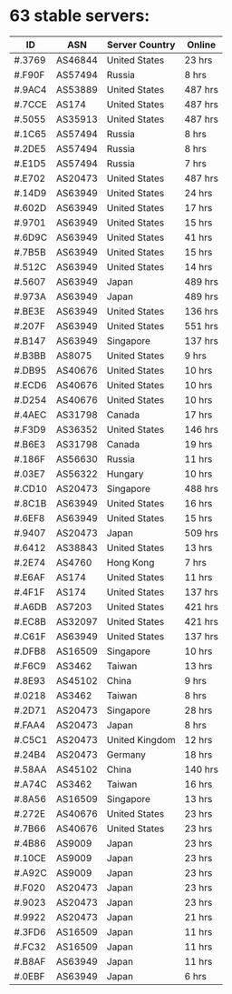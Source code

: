 # 63 stable servers:

| ID | ASN | Server Country | Online |
| ------ | ------ | ------ | ------ |
| #.3769 | AS46844 | United States | 23 hrs |
| #.F90F | AS57494 | Russia | 8 hrs |
| #.9AC4 | AS53889 | United States | 487 hrs |
| #.7CCE | AS174 | United States | 487 hrs |
| #.5055 | AS35913 | United States | 487 hrs |
| #.1C65 | AS57494 | Russia | 8 hrs |
| #.2DE5 | AS57494 | Russia | 8 hrs |
| #.E1D5 | AS57494 | Russia | 7 hrs |
| #.E702 | AS20473 | United States | 487 hrs |
| #.14D9 | AS63949 | United States | 24 hrs |
| #.602D | AS63949 | United States | 17 hrs |
| #.9701 | AS63949 | United States | 15 hrs |
| #.6D9C | AS63949 | United States | 41 hrs |
| #.7B5B | AS63949 | United States | 15 hrs |
| #.512C | AS63949 | United States | 14 hrs |
| #.5607 | AS63949 | Japan | 489 hrs |
| #.973A | AS63949 | Japan | 489 hrs |
| #.BE3E | AS63949 | United States | 136 hrs |
| #.207F | AS63949 | United States | 551 hrs |
| #.B147 | AS63949 | Singapore | 137 hrs |
| #.B3BB | AS8075 | United States | 9 hrs |
| #.DB95 | AS40676 | United States | 10 hrs |
| #.ECD6 | AS40676 | United States | 10 hrs |
| #.D254 | AS40676 | United States | 10 hrs |
| #.4AEC | AS31798 | Canada | 17 hrs |
| #.F3D9 | AS36352 | United States | 146 hrs |
| #.B6E3 | AS31798 | Canada | 19 hrs |
| #.186F | AS56630 | Russia | 11 hrs |
| #.03E7 | AS56322 | Hungary | 10 hrs |
| #.CD10 | AS20473 | Singapore | 488 hrs |
| #.8C1B | AS63949 | United States | 16 hrs |
| #.6EF8 | AS63949 | United States | 15 hrs |
| #.9407 | AS20473 | Japan | 509 hrs |
| #.6412 | AS38843 | United States | 13 hrs |
| #.2E74 | AS4760 | Hong Kong | 7 hrs |
| #.E6AF | AS174 | United States | 11 hrs |
| #.4F1F | AS174 | United States | 137 hrs |
| #.A6DB | AS7203 | United States | 421 hrs |
| #.EC8B | AS32097 | United States | 421 hrs |
| #.C61F | AS63949 | United States | 137 hrs |
| #.DFB8 | AS16509 | Singapore | 10 hrs |
| #.F6C9 | AS3462 | Taiwan | 13 hrs |
| #.8E93 | AS45102 | China | 9 hrs |
| #.0218 | AS3462 | Taiwan | 8 hrs |
| #.2D71 | AS20473 | Singapore | 28 hrs |
| #.FAA4 | AS20473 | Japan | 8 hrs |
| #.C5C1 | AS20473 | United Kingdom | 12 hrs |
| #.24B4 | AS20473 | Germany | 18 hrs |
| #.58AA | AS45102 | China | 140 hrs |
| #.A74C | AS3462 | Taiwan | 16 hrs |
| #.8A56 | AS16509 | Singapore | 13 hrs |
| #.272E | AS40676 | United States | 23 hrs |
| #.7B66 | AS40676 | United States | 23 hrs |
| #.4B86 | AS9009 | Japan | 23 hrs |
| #.10CE | AS9009 | Japan | 23 hrs |
| #.A92C | AS9009 | Japan | 23 hrs |
| #.F020 | AS20473 | Japan | 23 hrs |
| #.9023 | AS20473 | Japan | 23 hrs |
| #.9922 | AS20473 | Japan | 21 hrs |
| #.3FD6 | AS16509 | Japan | 11 hrs |
| #.FC32 | AS16509 | Japan | 11 hrs |
| #.B8AF | AS63949 | Japan | 11 hrs |
| #.0EBF | AS63949 | Japan | 6 hrs |

